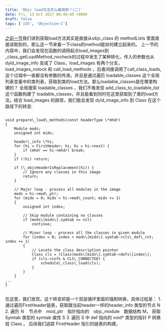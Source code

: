 ```yaml
---
title: 'Objc load方法怎么被调用？(二)'
date: Fri, 13 Oct 2017 08:49:49 +0000
draft: false
tags: ['iOS', 'Objective-C']
---
```


[之前一节](http://www.karsa.info/blog/?p=374)我们讲到获取load方法其实是直接从objc\_class 的 methodLists 里面直接读取到的，那么这一节来看一下class的method是如何建立起来的。 上一节的内容中，我们会发现在函数的调用起点load\_images到\_class\_getLoadMethod\_nocheck的过程中发生了某种转化，传入的参数也从 dyld\_image\_info 变成了 Class，load\_images 有两个分支，load\_images\_nolock 和 call\_load\_methods ，后者间接调用了call\_class\_loads,这个过城中一直都没有参数的传递。并且是通过遍历 loadable\_classes 这个全局列表变量中的类列表，获取到类的load方法。那么loadable\_classes是在哪里构建的？ 全局搜索 loadable\_classes ，我们不难发现 add\_class\_to\_loadable\_list 这个函数构建了 loadable\_classes，并且能看到同时在这里获取到了类的load方法。结合 load\_images 的路径，我们能会发现 dyld\_image\_info 到 Class 在这个路径下的转变:
```

void prepare\_load\_methods(const headerType \*mhdr)
{
    Module mods;
    unsigned int midx;

    header\_info \*hi;
    for (hi = FirstHeader; hi; hi = hi->next) {
        if (mhdr == hi->mhdr) break;
    }
    if (!hi) return;

    if (\_objcHeaderIsReplacement(hi)) {
        // Ignore any classes in this image
        return;
    }

    // Major loop - process all modules in the image
    mods = hi->mod\_ptr;
    for (midx = 0; midx < hi->mod\_count; midx += 1)
    {
        unsigned int index;

        // Skip module containing no classes
        if (mods\[midx\].symtab == nil)
            continue;

        // Minor loop - process all the classes in given module
        for (index = 0; index < mods\[midx\].symtab->cls\_def\_cnt; index += 1)
        {
            // Locate the class description pointer
            Class cls = (Class)mods\[midx\].symtab->defs\[index\];
            if (cls->info & CLS\_CONNECTED) {
                schedule\_class\_load(cls);
            }
        }
    }
...
}


```
在这里，我们发现，这个转变却是一个双层循环里面的强制转换，具体过程是： 1. 通过遍历FirstHeader链表，获取跟当前header一样的header\_info 类型的节点 N 2. 遍历 Ｎ　节点中　mod\_ptr　指针指向的　objc\_module　数据结构 M， 获取 Symtab 类型的 symtab 属性 S 3. 遍历 S 中 def 指向的 void\* 类型的指针 P 转换程 Class 。 后续我们追踪 FirstHeader 指引的链表的构建。